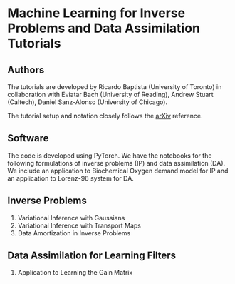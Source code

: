 # Machine Learning for Inverse Problems and Data Assimilation Tutorials

## Authors 

The tutorials are developed by Ricardo Baptista (University of Toronto) in collaboration with Eviatar Bach (University of Reading), Andrew Stuart (Caltech), Daniel Sanz-Alonso (University of Chicago).

The tutorial setup and notation closely follows the [arXiv](https://arxiv.org/pdf/2410.10523) reference.

## Software

The code is developed using PyTorch. We have the notebooks for the following formulations of inverse problems (IP) and data assimilation (DA). We include an application to Biochemical Oxygen demand model for IP and an application to Lorenz-96 system for DA.

## Inverse Problems
1. Variational Inference with Gaussians
2. Variational Inference with Transport Maps
3. Data Amortization in Inverse Problems

## Data Assimilation for Learning Filters
1. Application to Learning the Gain Matrix



